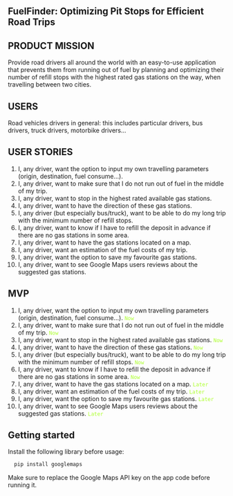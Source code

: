 ## FuelFinder: Optimizing Pit Stops for Efficient Road Trips

## PRODUCT MISSION
Provide road drivers all around the world with an easy-to-use application that prevents them from running out of fuel by planning and optimizing their number of refill stops with the highest rated gas stations on the way, when travelling between two cities.

## USERS
Road vehicles drivers in general: this includes particular drivers, bus drivers, truck drivers, motorbike drivers...

## USER STORIES
1. I, any driver, want the option to input my own travelling parameters (origin, destination, fuel consume...).
2. I, any driver, want to make sure that I do not run out of fuel in the middle of my trip.
3. I, any driver, want to stop in the highest rated available gas stations.
4. I, any driver, want to have the direction of these gas stations.
5. I, any driver (but especially bus/truck), want to be able to do my long trip with the minimum number of refill stops.
6. I, any driver, want to know if I have to refill the deposit in advance if there are no gas stations in some area. 
7. I, any driver, want to have the gas stations located on a map. 
8. I, any driver, want an estimation of the fuel costs of my trip. 
9. I, any driver, want the option to save my favourite gas stations.
10. I, any driver, want to see Google Maps users reviews about the suggested gas stations.

 
## MVP
1. I, any driver, want the option to input my own travelling parameters (origin, destination, fuel consume...). <code style="color : greenyellow">Now</code>
2. I, any driver, want to make sure that I do not run out of fuel in the middle of my trip. <code style="color : greenyellow">Now</code>
3. I, any driver, want to stop in the highest rated available gas stations. <code style="color : greenyellow">Now</code>
4. I, any driver, want to have the direction of these gas stations. <code style="color : greenyellow">Now</code>
5. I, any driver (but especially bus/truck), want to be able to do my long trip with the minimum number of refill stops. <code style="color : greenyellow">Now</code>
6. I, any driver, want to know if I have to refill the deposit in advance if there are no gas stations in some area. <code style="color : greenyellow">Now</code>
7. I, any driver, want to have the gas stations located on a map. <code style="color : greenyellow">Later</code>
8. I, any driver, want an estimation of the fuel costs of my trip. <code style="color : greenyellow">Later</code>
9. I, any driver, want the option to save my favourite gas stations. <code style="color : greenyellow">Later</code>
10. I, any driver, want to see Google Maps users reviews about the suggested gas stations. <code style="color : greenyellow">Later</code>
    
## Getting started

Install the following library before usage:

```sh
  pip install googlemaps
  ```
Make sure to replace the Google Maps API key on the app code before running it.

